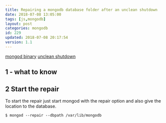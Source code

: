 ```yaml
---
title: Repairing a mongodb database folder after an unclean shutdown
date: 2018-07-08 13:05:00
tags: [js,mongodb]
layout: post
categories: mongodb
id: 229
updated: 2018-07-08 20:17:54
version: 1.1
---
```


[mongod binary](https://docs.mongodb.com/manual/reference/program/mongod/) [unclean shutdown](https://docs.mongodb.com/manual/tutorial/recover-data-following-unexpected-shutdown/)

<!-- more -->

## 1 - what to know


## 2 Start the repair

To start the repair just start mongod with the repair option and also give the location to the database.

```
$ mongod --repair --dbpath /var/lib/mongodb
```
